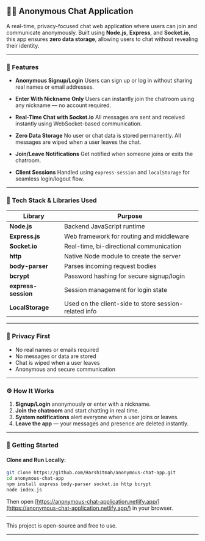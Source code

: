 
## 🕵️‍♂️ Anonymous Chat Application

A real-time, privacy-focused chat web application where users can join and communicate anonymously. Built using **Node.js**, **Express**, and **Socket.io**, this app ensures **zero data storage**, allowing users to chat without revealing their identity.

---

### 🔐 Features

* **Anonymous Signup/Login**
  Users can sign up or log in without sharing real names or email addresses.

* **Enter With Nickname Only**
  Users can instantly join the chatroom using any nickname — no account required.

* **Real-Time Chat with Socket.io**
  All messages are sent and received instantly using WebSocket-based communication.

* **Zero Data Storage**
  No user or chat data is stored permanently. All messages are wiped when a user leaves the chat.

* **Join/Leave Notifications**
  Get notified when someone joins or exits the chatroom.

* **Client Sessions**
  Handled using `express-session` and `localStorage` for seamless login/logout flow.

---

### 🧰 Tech Stack & Libraries Used

| Library             | Purpose                                               |
| ------------------- | ----------------------------------------------------- |
| **Node.js**         | Backend JavaScript runtime                            |
| **Express.js**      | Web framework for routing and middleware              |
| **Socket.io**       | Real-time, bi-directional communication               |
| **http**            | Native Node module to create the server               |
| **body-parser**     | Parses incoming request bodies                        |
| **bcrypt**          | Password hashing for secure signup/login              |
| **express-session** | Session management for login state                    |
| **LocalStorage**    | Used on the client-side to store session-related info |

---

### 🚫 Privacy First

* No real names or emails required
* No messages or data are stored
* Chat is wiped when a user leaves
* Anonymous and secure communication

---

### ⚙️ How It Works

1. **Signup/Login** anonymously or enter with a nickname.
2. **Join the chatroom** and start chatting in real time.
3. **System notifications** alert everyone when a user joins or leaves.
4. **Leave the app** — your messages and presence are deleted instantly.

---

### 🚀 Getting Started

#### Clone and Run Locally:

```bash
git clone https://github.com/Harshitmah/anonymous-chat-app.git
cd anonymous-chat-app
npm install express body-parser socket.io http bcrypt
node index.js
```

Then open [https://anonymous-chat-application.netlify.app/](https://anonymous-chat-application.netlify.app/) in your browser.

---



This project is open-source and free to use.

---

